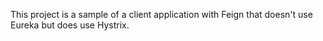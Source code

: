 This project is a sample of a client application with Feign
that doesn't use Eureka but does use Hystrix.
